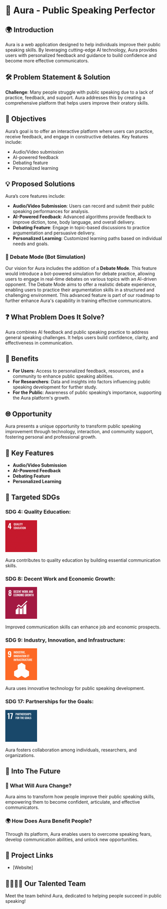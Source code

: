 # 🌟 Aura - Public Speaking Perfector

## 🌍 Introduction
Aura is a web application designed to help individuals improve their public speaking skills. By leveraging cutting-edge AI technology, Aura provides users with personalized feedback and guidance to build confidence and become more effective communicators.

## 🛠️ Problem Statement & Solution
**Challenge**: Many people struggle with public speaking due to a lack of practice, feedback, and support. Aura addresses this by creating a comprehensive platform that helps users improve their oratory skills.

## 🎯 Objectives
Aura’s goal is to offer an interactive platform where users can practice, receive feedback, and engage in constructive debates. Key features include:
- Audio/Video submission
- AI-powered feedback
- Debating feature
- Personalized learning

## 💡 Proposed Solutions
Aura’s core features include:
- **Audio/Video Submission**: Users can record and submit their public speaking performances for analysis.
- **AI-Powered Feedback**: Advanced algorithms provide feedback to improve diction, tone, body language, and overall delivery.
- **Debating Feature**: Engage in topic-based discussions to practice argumentation and persuasive delivery.
- **Personalized Learning**: Customized learning paths based on individual needs and goals.

### 🚀 Debate Mode (Bot Simulation)
Our vision for Aura includes the addition of a **Debate Mode**. This feature would introduce a bot-powered simulation for debate practice, allowing users to engage in real-time debates on various topics with an AI-driven opponent. The Debate Mode aims to offer a realistic debate experience, enabling users to practice their argumentation skills in a structured and challenging environment. This advanced feature is part of our roadmap to further enhance Aura's capability in training effective communicators.

## ❓ What Problem Does It Solve?
Aura combines AI feedback and public speaking practice to address general speaking challenges. It helps users build confidence, clarity, and effectiveness in communication.

## 💼 Benefits
- **For Users**: Access to personalized feedback, resources, and a community to enhance public speaking abilities.
- **For Researchers**: Data and insights into factors influencing public speaking development for further study.
- **For the Public**: Awareness of public speaking’s importance, supporting the Aura platform's growth.

## 🌐 Opportunity
Aura presents a unique opportunity to transform public speaking improvement through technology, interaction, and community support, fostering personal and professional growth.

## 🔑 Key Features
- **Audio/Video Submission**
- **AI-Powered Feedback**
- **Debating Feature**
- **Personalized Learning**

## 🎯 Targeted SDGs
### **SDG 4: Quality Education**:
<img src="./sdg4.gif" alt="Logo" width="100" height="100">

 Aura contributes to quality education by building essential communication skills.

  
### **SDG 8: Decent Work and Economic Growth**:
<img src="./sdg8.gif" alt="Logo" width="100" height="100">

 Improved communication skills can enhance job and economic prospects.


### **SDG 9: Industry, Innovation, and Infrastructure**:
<img src="./sdg9.gif" alt="Logo" width="100" height="100">

 Aura uses innovative technology for public speaking development.

  
### **SDG 17: Partnerships for the Goals**: 
<img src="./sdg17.gif" alt="Logo" width="100" height="100">

 Aura fosters collaboration among individuals, researchers, and organizations.


## 🚀 Into The Future
### 🌈 What Will Aura Change?
Aura aims to transform how people improve their public speaking skills, empowering them to become confident, articulate, and effective communicators.

### 🌍 How Does Aura Benefit People?
Through its platform, Aura enables users to overcome speaking fears, develop communication abilities, and unlock new opportunities.

## 🔗 Project Links
- [Website]
## 👩‍👩‍👧‍👦 Our Talented Team
Meet the team behind Aura, dedicated to helping people succeed in public speaking!
